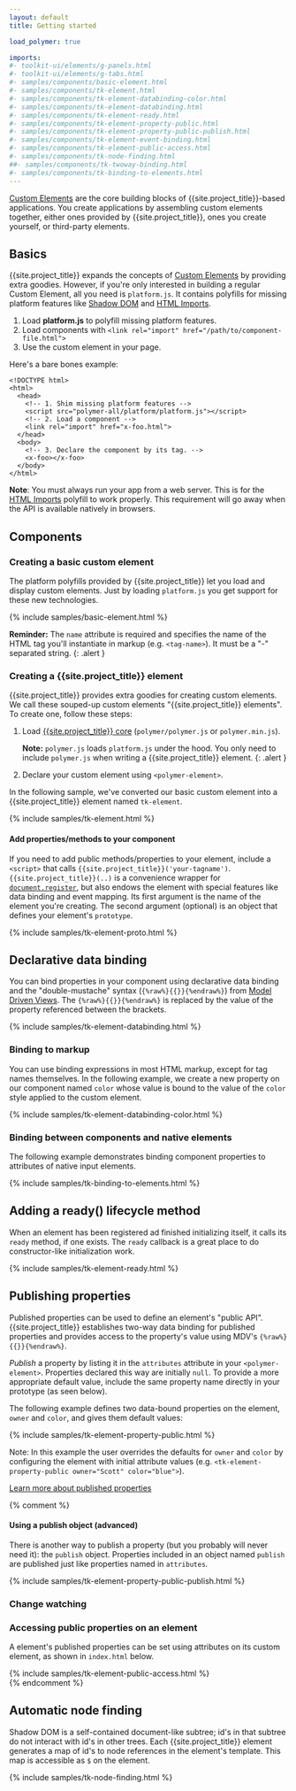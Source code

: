 ```yaml
---
layout: default
title: Getting started

load_polymer: true

imports:
#- toolkit-ui/elements/g-panels.html
#- toolkit-ui/elements/g-tabs.html
#- samples/components/basic-element.html
#- samples/components/tk-element.html
#- samples/components/tk-element-databinding-color.html
#- samples/components/tk-element-databinding.html
#- samples/components/tk-element-ready.html
#- samples/components/tk-element-property-public.html
#- samples/components/tk-element-property-public-publish.html
#- samples/components/tk-element-event-binding.html
#- samples/components/tk-element-public-access.html
#- samples/components/tk-node-finding.html
##- samples/components/tk-twoway-binding.html
#- samples/components/tk-binding-to-elements.html
---
```


[Custom Elements](/platform/custom-elements.html) are the core building blocks of
{{site.project_title}}-based applications. You create applications by assembling custom elements
together, either ones provided by {{site.project_title}}, ones you create yourself,
or third-party elements.

## Basics

{{site.project_title}} expands the concepts of [Custom Elements](/platform/custom-elements.html) by providing extra goodies. However, if you're only interested in building a regular Custom Element, all you need is `platform.js`. It contains polyfills for missing platform features like [Shadow DOM](/platform/shadow-dom.html) and [HTML Imports](/platform/html-imports.html).

1. Load **platform.js** to polyfill missing platform features.
2. Load components with `<link rel="import" href="/path/to/component-file.html">`
3. Use the custom element in your page.

Here's a bare bones example:

    <!DOCTYPE html>
    <html>
      <head>
        <!-- 1. Shim missing platform features -->
        <script src="polymer-all/platform/platform.js"></script>
        <!-- 2. Load a component -->
        <link rel="import" href="x-foo.html">
      </head>
      <body>
        <!-- 3. Declare the component by its tag. -->
        <x-foo></x-foo>
      </body>
    </html>

<p class="alert"><b>Note</b>: You must always run your app from a web server. This
  is for the <a href="/platform/html-imports.html">HTML Imports</a> polyfill
  to work properly. This requirement will go away when the API is available 
natively in browsers.</p>

## Components

### Creating a basic custom element

The platform polyfills provided by {{site.project_title}} let you load and display
custom elements. Just by loading `platform.js` you get support for these
new technologies.

{% include samples/basic-element.html %}

**Reminder:** The `name` attribute is required and specifies the name of the HTML
tag you'll instantiate in markup (e.g. `<tag-name>`). It must be a "-" separated string.
{: .alert }

### Creating a {{site.project_title}} element

{{site.project_title}} provides extra goodies for creating custom elements. We call these souped-up custom elements "{{site.project_title}} elements". To create one, follow these steps:

1. Load [{{site.project_title}} core](/polymer.html) (`polymer/polymer.js` or `polymer.min.js`).

    **Note:** `polymer.js` loads `platform.js` under the hood.
You only need to include `polymer.js` when writing a {{site.project_title}} element.
    {: .alert }

1. Declare your custom element using `<polymer-element>`.

In the following sample, we've converted our basic custom element into a {{site.project_title}} element named `tk-element`.

{% include samples/tk-element.html %}

#### Add properties/methods to your component

If you need to add public methods/properties to your element,
include a `<script>` that calls `{{site.project_title}}('your-tagname')`.
`{{site.project_title}}(..)` is a convenience wrapper for [`document.register`](/platform/custom-elements.html#documentregister), but also endows the element with special features like
data binding and event mapping. Its first argument is the name of the element
you're creating. The second argument (optional) is an object that defines your
element's `prototype`. 

{% include samples/tk-element-proto.html %}

## Declarative data binding

You can bind properties in your component using declarative data binding and the "double-mustache" syntax (`{%raw%}{{}}{%endraw%}`) from [Model Driven Views](/platform/mdv.html). The `{%raw%}{{}}{%endraw%}` is replaced by the value of the property referenced between the brackets.

{% include samples/tk-element-databinding.html %}

### Binding to markup

You can use binding expressions in most HTML markup, except for tag names themselves. In the following example, we create a new property on our component named `color` whose value is bound to the value of the `color` style applied to the custom element.

{% include samples/tk-element-databinding-color.html %}

### Binding between components and native elements ####

The following example demonstrates binding component properties to attributes of native input elements.

{% include samples/tk-binding-to-elements.html %}

## Adding a ready() lifecycle method

When an element has been registered ad finished initializing itself, it calls its
`ready` method, if one exists. The `ready` callback is a great place to do
constructor-like initialization work.

{% include samples/tk-element-ready.html %}

## Publishing properties

Published properties can be used to define an element's "public API". {{site.project_title}}
establishes two-way data binding for published properties and provides access
to the property's value using MDV's `{%raw%}{{}}{%endraw%}`.

_Publish_ a property by listing it in the `attributes` attribute in your `<polymer-element>`. Properties declared this way are initially `null`. To provide a more appropriate default value, include the same property name directly in your prototype (as seen below).

The following example defines two data-bound properties on the element, `owner` and `color`,
and gives them default values:

{% include samples/tk-element-property-public.html %}

Note: In this example the user overrides the defaults for `owner` and `color`
by configuring the element with initial attribute values (e.g. `<tk-element-property-public owner="Scott" color="blue">`).

[Learn more about published properties](/polymer.html#publishing-properties)

{% comment %}
#### Using a publish object (advanced)

There is another way to publish a property (but you probably will never need it): the `publish` object. Properties included in an object named `publish` are published just like properties named in `attributes`.

{% include samples/tk-element-property-public-publish.html %}

### Change watching

### Accessing public properties on an element

A element's published properties can be set using attributes on its custom element, as shown in `index.html` below.

{% include samples/tk-element-public-access.html %}  
{% endcomment %}


## Automatic node finding

Shadow DOM is a self-contained document-like subtree; id's in that subtree do not interact with id's in other trees. Each {{site.project_title}} element generates a map of id's to node references in the element's template. This map is accessible as `$` on the element. 

{% include samples/tk-node-finding.html %}
